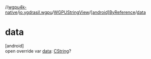 //[wgpu4k-native](../../../../index.md)/[io.ygdrasil.wgpu](../../index.md)/[WGPUStringView](../index.md)/[[android]ByReference](index.md)/[data](data.md)

# data

[android]\
open override var [data](data.md): [CString](../../../ffi/-c-string/index.md)?
